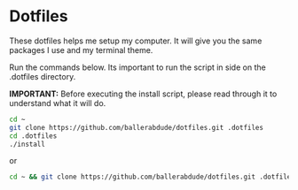 # Dotfiles

These dotfiles helps me setup my computer. It will give you the same packages I use and my terminal theme.

Run the commands below. Its important to run the script in side on the .dotfiles directory.

**IMPORTANT:** Before executing the install script, please read through it to understand what it will do.

```sh
cd ~
git clone https://github.com/ballerabdude/dotfiles.git .dotfiles
cd .dotfiles
./install
```
or

```sh
cd ~ && git clone https://github.com/ballerabdude/dotfiles.git .dotfiles && cd .dotfiles && ./install
  ```

  
